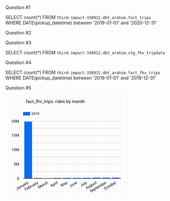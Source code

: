 Question #1

SELECT count(*) FROM `third-impact-338912.dbt_arahim.fact_trips`
WHERE DATE(pickup_datetime) between '2019-01-01' and '2020-12-31'

Question #2

Question #3

SELECT count(*) FROM `third-impact-338912.dbt_arahim.stg_fhv_tripdata`

Question #4

SELECT count(*) FROM `third-impact-338912.dbt_arahim.fact_fhv_trips` 
WHERE DATE(pickup_datetime) between '2019-01-01' and '2019-12-31'

Question #5

![fact_fhv_trips rides per month](fact_fhv_trips_by_month.png "rides per month")
